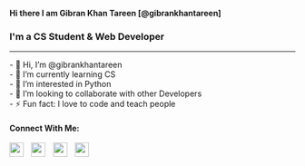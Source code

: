 <b>Hi there I am Gibran Khan Tareen [@gibrankhantareen]</b>
<br>
<h3><b>I'm a CS Student & Web Developer</b></h3>
<hr height="5px" noshade>
<p>
- 👋 Hi, I’m @gibrankhantareen<br>
- 🌱 I’m currently learning CS<br>
- 👀 I’m interested in Python<br>
- 👯 I’m looking to collaborate with other Developers<br>
- ⚡ Fun fact: I love to code and teach people<br>
</p>  
<h4><b>Connect With Me:</b><br>
<br>
<a href="https://www.instagram.com/gibrankhantareen/"><img src="https://cdn.iconscout.com/icon/free/png-256/instagram-1464538-1239449.png" width="25" height="25"></a>&nbsp;&nbsp;&nbsp;
<a href="youtube"><img src="https://camo.githubusercontent.com/6645c4c313a1f4f0032cd1c5e5fd0033417104a7a282fed4cafdca8ac2a1ab33/68747470733a2f2f63646e2e6a7364656c6976722e6e65742f6e706d2f73696d706c652d69636f6e734076332f69636f6e732f796f75747562652e737667" width="25" height="25"></a>&nbsp;&nbsp;&nbsp;
<a href="https://twitter.com/iamgibrankhan"><img src="https://camo.githubusercontent.com/395dda360ae28377b7c3247581a88b20573883519c2be833cb64fbb37dcbcc1a/68747470733a2f2f63646e2e6a7364656c6976722e6e65742f6e706d2f73696d706c652d69636f6e734076332f69636f6e732f747769747465722e737667" width="25" height="25"></a>&nbsp;&nbsp;&nbsp;
<a href="https://www.linkedin.com/in/gibrankhantareen/"><img src="https://camo.githubusercontent.com/d659d2bac00c01b42bffbae84bdc121e828b8fecd5b4949ffa2575f5d9e4a371/68747470733a2f2f63646e2e6a7364656c6976722e6e65742f6e706d2f73696d706c652d69636f6e734076332f69636f6e732f6c696e6b6564696e2e737667" width="25" height="25"></a>&nbsp;&nbsp;
<!---
gibrankhantareen/gibrankhantareen is a ✨ special ✨ repository because its `README.md` (this file) appears on your GitHub profile.
You can click the Preview link to take a look at your changes.
--->
